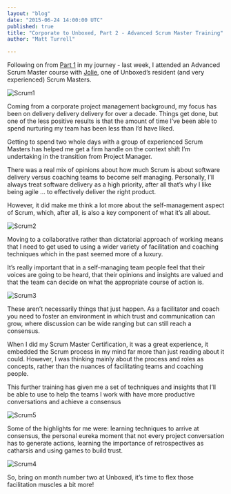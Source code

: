 ```yaml
---
layout: "blog"
date: "2015-06-24 14:00:00 UTC"
published: true
title: "Corporate to Unboxed, Part 2 - Advanced Scrum Master Training"
author: "Matt Turrell"

---
```


Following on from [Part 1](https://www.unboxedconsulting.com/blog/corporate-to-unboxed-a-project-manager-s-journey-to-scrum-master-part-1) in my journey - last week, I attended an Advanced Scrum Master course with [Jolie](https://www.unboxedconsulting.com/people/jolie-lanser), one of Unboxed’s resident (and very experienced) Scrum Masters.

![Scrum1](http://bit.ly/1eGZ7sb)



Coming from a corporate project management background, my focus has been on delivery delivery delivery for over a decade. Things get done, but one of the less positive results is that the amount of time I’ve been able to spend nurturing my team has been less than I’d have liked.  


Getting to spend two whole days with a group of experienced Scrum Masters has helped me get a firm handle on the context shift I’m undertaking in the transition from Project Manager.  


 There was a real mix of opinions about how much Scrum is about software delivery versus coaching teams to become self managing. Personally, I’ll always treat software delivery as a high priority, after all that’s why I like being agile … to effectively deliver the right product.  


However, it did make me think a lot more about the self-management aspect of Scrum, which, after all, is also a key component of what it’s all about.  

![Scrum2](http://bit.ly/1RvFDmk)



Moving to a collaborative rather than dictatorial approach of working means that I need to get used to using a wider variety of facilitation and coaching techniques which in the past seemed more of a luxury.  


It’s really important that in a self-managing team people feel that their voices are going to be heard, that their opinions and insights are valued and that the team can decide on what the appropriate course of action is.  

![Scrum3](http://bit.ly/1BLWG1J)



These aren’t necessarily things that just happen. As a facilitator and coach you need to foster an environment in which trust and communication can grow, where discussion can be wide ranging but can still reach a consensus.  


When I did my Scrum Master Certification, it was a great experience, it embedded the Scrum process in my mind far more than just reading about it could. However, I was thinking mainly about the process and roles as concepts, rather than the nuances of facilitating teams and coaching people.  


This further training has given me a set of techniques and insights that I’ll be able to use to help the teams I work with have more productive conversations and achieve a consensus  

![Scrum5](http://bit.ly/1N9O2uk)



Some of the highlights for me were: learning techniques to arrive at consensus, the personal eureka moment that not every project conversation has to generate actions, learning the importance of retrospectives as catharsis and using games to build trust.  

![Scrum4](http://bit.ly/1Gyo6Uc)

 So, bring on month number two at Unboxed, it’s time to flex those facilitation muscles a bit more!
